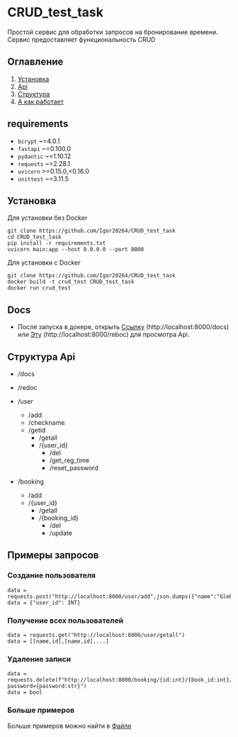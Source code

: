 # CRUD_test_task
Простой сервис для обработки запросов на бронирование времени. Сервис предоставляет функциональность CRUD

## Оглавление
1. [Установка](#Установка)
2. [Api](#Docs)
3. [Структура](#Структура-Api)
4. [А как работает](#примеры-запросов)

## requirements

+ `bcrypt` ~=4.0.1
+ `fastapi` ~=0.100.0
+ `pydantic` ~=1.10.12
+ `requests` ~=2.28.1
+ `uvicorn` >=0.15.0,<0.16.0
+ `unittest` ~=3.11.5


## Установка

Для установки без Docker

```cli
git clone https://github.com/Igor20264/CRUD_test_task
cd CRUD_test_task
pip install -r requirements.txt
uvicorn main:app --host 0.0.0.0 --port 8000
```

Для установки с Docker
```cli
git clone https://github.com/Igor20264/CRUD_test_task
docker build -t crud_test CRUD_test_task
docker run crud_test
```

## Docs
- После запуска в докере, открыть [Ссылку](http://localhost:8000/docs) (http://localhost:8000/docs) или [Эту](http://localhost:8000/reboc) (http://localhost:8000/reboc) для просмотра Api.

## Структура Api

- /docs
- /redoc

- /user
	- /add
  - /checkname
  - /getid
	- /getall
	- /{user_id}
		- /del
		- /get_reg_time
		- /reset_password


- /booking
  - /add
  - /{user_id}
    - /getall
    - /{booking_id}
      - /del
      - /update

## Примеры запросов

### Создание пользователя
```
data = requests.post("http://localhost:8000/user/add",json.dumps({"name":"Gleb","password":"123321!"})).json()
data = {"user_id": INT}
```

### Получение всех пользователей
```
data = requests.get("http://localhost:8000/user/getall")
data = [[name,id],[name,id],...]
```

### Удаление записи
```
data = requests.delete(f"http://localhost:8000/booking/{id:int}/{book_id:int}/del?password={password:str}")
data = bool
```
### Больше примеров
Больше примеров можно найти в [Файле](test.py)